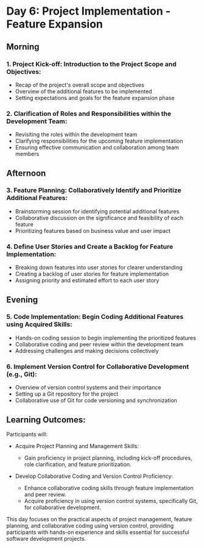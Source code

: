 # Day 6: Project Implementation - Feature Expansion

## Morning

### 1. Project Kick-off: Introduction to the Project Scope and Objectives:

- Recap of the project's overall scope and objectives
- Overview of the additional features to be implemented
- Setting expectations and goals for the feature expansion phase

### 2. Clarification of Roles and Responsibilities within the Development Team:

- Revisiting the roles within the development team
- Clarifying responsibilities for the upcoming feature implementation
- Ensuring effective communication and collaboration among team members

## Afternoon

### 3. Feature Planning: Collaboratively Identify and Prioritize Additional Features:

- Brainstorming session for identifying potential additional features
- Collaborative discussion on the significance and feasibility of each feature
- Prioritizing features based on business value and user impact

### 4. Define User Stories and Create a Backlog for Feature Implementation:

- Breaking down features into user stories for clearer understanding
- Creating a backlog of user stories for feature implementation
- Assigning priority and estimated effort to each user story

## Evening

### 5. Code Implementation: Begin Coding Additional Features using Acquired Skills:

- Hands-on coding session to begin implementing the prioritized features
- Collaborative coding and peer review within the development team
- Addressing challenges and making decisions collectively

### 6. Implement Version Control for Collaborative Development (e.g., Git):

- Overview of version control systems and their importance
- Setting up a Git repository for the project
- Collaborative use of Git for code versioning and synchronization

## Learning Outcomes:

Participants will:

- Acquire Project Planning and Management Skills:
  - Gain proficiency in project planning, including kick-off procedures, role clarification, and feature prioritization.

- Develop Collaborative Coding and Version Control Proficiency:
  - Enhance collaborative coding skills through feature implementation and peer review.
  - Acquire proficiency in using version control systems, specifically Git, for collaborative development.

This day focuses on the practical aspects of project management, feature planning, and collaborative coding using version control, providing participants with hands-on experience and skills essential for successful software development projects.
